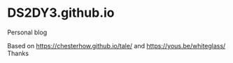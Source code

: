 # DS2DY3.github.io
Personal blog

Based on https://chesterhow.github.io/tale/ and https://yous.be/whiteglass/
Thanks

